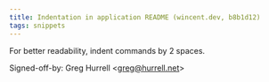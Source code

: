 ```yaml
---
title: Indentation in application README (wincent.dev, b8b1d12)
tags: snippets
---
```


For better readability, indent commands by 2 spaces.

Signed-off-by: Greg Hurrell &lt;greg@hurrell.net&gt;
